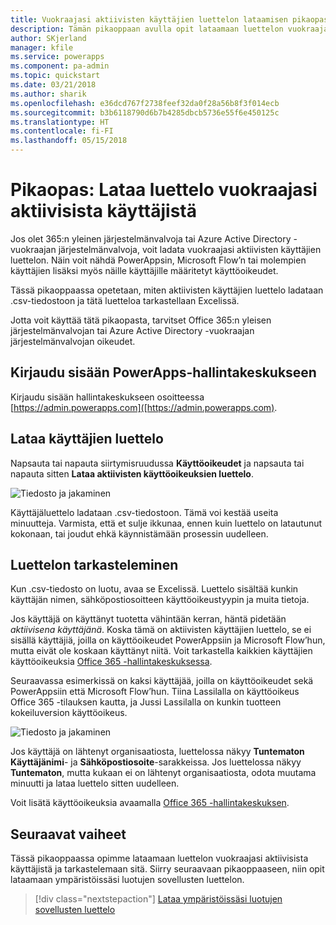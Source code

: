 ```yaml
---
title: Vuokraajasi aktiivisten käyttäjien luettelon lataamisen pikaopas | Microsoft Docs
description: Tämän pikaoppaan avulla opit lataamaan luettelon vuokraajasi aktiivisista käyttäjistä
author: SKjerland
manager: kfile
ms.service: powerapps
ms.component: pa-admin
ms.topic: quickstart
ms.date: 03/21/2018
ms.author: sharik
ms.openlocfilehash: e36dcd767f2738feef32da0f28a56b8f3f014ecb
ms.sourcegitcommit: b3b6118790d6b7b4285dbcb5736e55f6e450125c
ms.translationtype: HT
ms.contentlocale: fi-FI
ms.lasthandoff: 05/15/2018
---
```

# <a name="quickstart-download-a-list-of-active-users-in-your-tenant"></a>Pikaopas: Lataa luettelo vuokraajasi aktiivisista käyttäjistä
Jos olet 365:n yleinen järjestelmänvalvoja tai Azure Active Directory -vuokraajan järjestelmänvalvoja, voit ladata vuokraajasi aktiivisten käyttäjien luettelon. Näin voit nähdä PowerAppsin, Microsoft Flow’n tai molempien käyttäjien lisäksi myös näille käyttäjille määritetyt käyttöoikeudet.

Tässä pikaoppaassa opetetaan, miten aktiivisten käyttäjien luettelo ladataan .csv-tiedostoon ja tätä luetteloa tarkastellaan Excelissä.

Jotta voit käyttää tätä pikaopasta, tarvitset Office 365:n yleisen järjestelmänvalvojan tai Azure Active Directory -vuokraajan järjestelmänvalvojan oikeudet.

## <a name="sign-in-to-the-powerapps-admin-center"></a>Kirjaudu sisään PowerApps-hallintakeskukseen
Kirjaudu sisään hallintakeskukseen osoitteessa [https://admin.powerapps.com]([https://admin.powerapps.com).

## <a name="download-the-list-of-users"></a>Lataa käyttäjien luettelo
Napsauta tai napauta siirtymisruudussa **Käyttöoikeudet** ja napsauta tai napauta sitten **Lataa aktiivisten käyttöoikeuksien luettelo**.

![Tiedosto ja jakaminen](./media/admin-view-user-licenses/download-list.png)

Käyttäjäluettelo ladataan .csv-tiedostoon. Tämä voi kestää useita minuutteja. Varmista, että et sulje ikkunaa, ennen kuin luettelo on latautunut kokonaan, tai joudut ehkä käynnistämään prosessin uudelleen.

## <a name="view-the-list"></a>Luettelon tarkasteleminen
Kun .csv-tiedosto on luotu, avaa se Excelissä. Luettelo sisältää kunkin käyttäjän nimen, sähköpostiosoitteen käyttöoikeustyypin ja muita tietoja.

Jos käyttäjä on käyttänyt tuotetta vähintään kerran, häntä pidetään *aktiivisena käyttäjänä*. Koska tämä on aktiivisten käyttäjien luettelo, se ei sisällä käyttäjiä, joilla on käyttöoikeudet PowerAppsiin ja Microsoft Flow’hun, mutta eivät ole koskaan käyttänyt niitä. Voit tarkastella kaikkien käyttäjien käyttöoikeuksia [Office 365 -hallintakeskuksessa](https://support.office.com/article/Assign-or-remove-licenses-for-Office-365-for-business-997596b5-4173-4627-b915-36abac6786dc).

Seuraavassa esimerkissä on kaksi käyttäjää, joilla on käyttöoikeudet sekä PowerAppsiin että Microsoft Flow’hun. Tiina Lassilalla on käyttöoikeus Office 365 -tilauksen kautta, ja Jussi Lassilalla on kunkin tuotteen kokeiluversion käyttöoikeus.

![Tiedosto ja jakaminen](./media/admin-view-user-licenses/table2.png)

Jos käyttäjä on lähtenyt organisaatiosta, luettelossa näkyy **Tuntematon** **Käyttäjänimi**- ja **Sähköpostiosoite**-sarakkeissa. Jos luettelossa näkyy **Tuntematon**, mutta kukaan ei on lähtenyt organisaatiosta, odota muutama minuutti ja lataa luettelo sitten uudelleen.

Voit lisätä käyttöoikeuksia avaamalla [Office 365 -hallintakeskuksen](https://support.office.com/article/Assign-or-remove-licenses-for-Office-365-for-business-997596b5-4173-4627-b915-36abac6786dc).

## <a name="next-steps"></a>Seuraavat vaiheet
Tässä pikaoppaassa opimme lataamaan luettelon vuokraajasi aktiivisista käyttäjistä ja tarkastelemaan sitä. Siirry seuraavaan pikaoppaaseen, niin opit lataamaan ympäristöissäsi luotujen sovellusten luettelon.

> [!div class="nextstepaction"]
> [Lataa ympäristöissäsi luotujen sovellusten luettelo](admin-view-apps.md)
